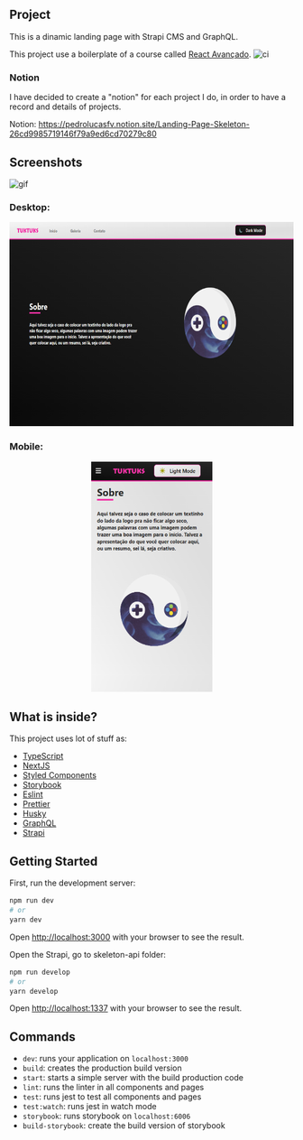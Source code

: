 ## Project
This is a dinamic landing page with Strapi CMS and GraphQL.

This project use a boilerplate of a course called [React Avançado](https://reactavancado.com.br/).
![ci](https://github.com/React-Avancado/boilerplate/workflows/ci/badge.svg)

### Notion
I have decided to create a "notion" for each project I do, in order to have a record and details of projects.

Notion: https://pedrolucasfv.notion.site/Landing-Page-Skeleton-26cd9985719146f79a9ed6cd70279c80



## Screenshots

![gif](https://github.com/pedrolucasfv/landing-page-skeleton/blob/main/public/screenshots/gif-project.gif)

### Desktop:

<p align="center">
    <img width= "702px" height="362px" src="/public/screenshots/dark-desktop.png">
</p>

### Mobile:

<p align="center">
    <img width= "215px" height="408px" src="/public/screenshots/light-mobile.png">
</p>


## What is inside?

This project uses lot of stuff as:

- [TypeScript](https://www.typescriptlang.org/)
- [NextJS](https://nextjs.org/)
- [Styled Components](https://styled-components.com/)
- [Storybook](https://storybook.js.org/)
- [Eslint](https://eslint.org/)
- [Prettier](https://prettier.io/)
- [Husky](https://github.com/typicode/husky)
- [GraphQL](https://graphql.org/)
- [Strapi](https://strapi.io/)



## Getting Started

First, run the development server:

```bash
npm run dev
# or
yarn dev
```

Open [http://localhost:3000](http://localhost:3000) with your browser to see the result.

Open the Strapi, go to skeleton-api folder:

```bash
npm run develop
# or
yarn develop
```

Open [http://localhost:1337](http://localhost:1337) with your browser to see the result.

## Commands

- `dev`: runs your application on `localhost:3000`
- `build`: creates the production build version
- `start`: starts a simple server with the build production code
- `lint`: runs the linter in all components and pages
- `test`: runs jest to test all components and pages
- `test:watch`: runs jest in watch mode
- `storybook`: runs storybook on `localhost:6006`
- `build-storybook`: create the build version of storybook

